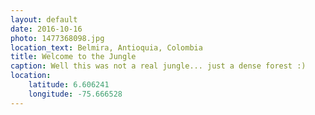 ```yaml
---
layout: default
date: 2016-10-16
photo: 1477368098.jpg
location_text: Belmira, Antioquia, Colombia
title: Welcome to the Jungle
caption: Well this was not a real jungle... just a dense forest :)
location:
    latitude: 6.606241
    longitude: -75.666528
---
```

